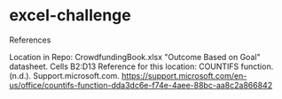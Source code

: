 # excel-challenge

References

Location in Repo:
  CrowdfundingBook.xlsx
  "Outcome Based on Goal" datasheet.
  Cells B2:D13
Reference for this location:
  COUNTIFS function. (n.d.). Support.microsoft.com. https://support.microsoft.com/en-us/office/countifs-function-dda3dc6e-f74e-4aee-88bc-aa8c2a866842

‌
